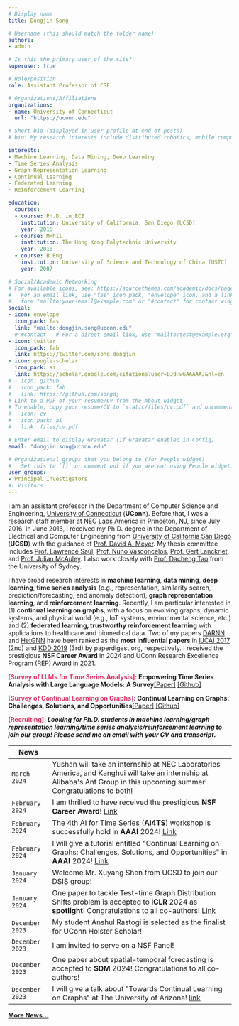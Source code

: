 ```yaml
---
# Display name
title: Dongjin Song

# Username (this should match the folder name)
authors:
- admin

# Is this the primary user of the site?
superuser: true

# Role/position
role: Assistant Professor of CSE

# Organizations/Affiliations
organizations:
- name: University of Connecticut
  url: "https://uconn.edu"

# Short bio (displayed in user profile at end of posts)
# bio: My research interests include distributed robotics, mobile computing and programmable matter.

interests:
- Machine Learning, Data Mining, Deep Learning
- Time Series Analysis
- Graph Representation Learning
- Continual Learning
- Federated Learning
- Reinforcement Learning

education:
  courses:
  - course: Ph.D. in ECE
    institution: University of California, San Diego (UCSD)
    year: 2016
  - course: MPhil
    institution: The Hong Kong Polytechnic University
    year: 2010
  - course: B.Eng
    institution: University of Science and Technology of China (USTC)
    year: 2007

# Social/Academic Networking
# For available icons, see: https://sourcethemes.com/academic/docs/page-builder/#icons
#   For an email link, use "fas" icon pack, "envelope" icon, and a link in the
#   form "mailto:your-email@example.com" or "#contact" for contact widget.
social:
- icon: envelope
  icon_pack: fas
  link: "mailto:dongjin.song@uconn.edu"
  #'#contact'  # For a direct email link, use "mailto:test@example.org".
- icon: twitter
  icon_pack: fab
  link: https://twitter.com/song_dongjin
- icon: google-scholar
  icon_pack: ai
  link: https://scholar.google.com/citations?user=BJdHw6AAAAAJ&hl=en
# - icon: github
#   icon_pack: fab
#   link: https://github.com/songdj
# Link to a PDF of your resume/CV from the About widget.
# To enable, copy your resume/CV to `static/files/cv.pdf` and uncomment the lines below.
# - icon: cv
#   icon_pack: ai
#   link: files/cv.pdf

# Enter email to display Gravatar (if Gravatar enabled in Config)
email: "dongjin.song@uconn.edu"

# Organizational groups that you belong to (for People widget)
#   Set this to `[]` or comment out if you are not using People widget.
user_groups:
- Principal Investigators
#- Visitors
---
```


I am an assistant professor in the Department of Computer Science and Engineering, [University of Connecticut](https://uconn.edu) (**UConn**). Before that, I was a research staff member at [NEC Labs America](http://www.nec-labs.com) in Princeton, NJ, since July 2016. In June 2016, I received my Ph.D. degree in the Department of Electrical and Computer Engineering from [University of California San Diego](https://www.ucsd.edu) (**UCSD**) with the guidance of [Prof. David A. Meyer](https://math.ucsd.edu/people/profiles/david-meyer/). My thesis committee includes [Prof. Lawrence Saul](https://cseweb.ucsd.edu/~saul/), [Prof. Nuno Vasconcelos](http://www.svcl.ucsd.edu/~nuno/), [Prof. Gert Lanckriet](http://eceweb.ucsd.edu/~gert/), and [Prof. Julian McAuley](https://cseweb.ucsd.edu/~jmcauley/). I also work closely with [Prof. Dacheng Tao](https://www.sydney.edu.au/engineering/about/our-people/academic-staff/dacheng-tao.html) from the University of Sydney.

I have broad research interests in **machine learning**, **data mining**, **deep learning**, **time series analysis** (e.g., representation, similarity search, prediction/forecasting, and anomaly detection), **graph representation learning**, and **reinforcement learning**. Recently, I am particular interested in (1) **continual learning on graphs**, with a focus on evolving graphs, dynamic systems, and physical world (e.g., IoT systems, environmental science, etc.) and (2) **federated learning, trustworthy reinforcement learning** with applications to healthcare and biomedical data. Two of my papers [DARNN](https://songdj.github.io/publication/ijcai-17-a/ijcai-17-a.pdf) and [HetGNN](https://songdj.github.io/publication/kdd-19-a/kdd-19-a.pdf) have been ranked as the **most influential papers** in [IJCAI 2017](https://www.paperdigest.org/2023/04/most-influential-ijcai-papers-2023-04/) (2nd) and [KDD 2019](https://www.paperdigest.org/2023/04/most-influential-kdd-papers-2023-04/) (3rd) by paperdigest.org, respectively. I received the prestigious **NSF Career Award** in 2024 and UConn Research Excellence Program (REP) Award in 2021.

**<span style="color:#DE3163"> [Survey of LLMs for Time Series Analysis]: </span>** **Empowering Time Series Analysis with Large Language Models: A Survey**[[Paper]](https://arxiv.org/pdf/2402.03182.pdf) [[Github]](https://github.com/UConn-DSIS/Empowering-Time-Series-Analysis-with-LLM)

**<span style="color:#DE3163"> [Survey of Continual Learning on Graphs]: </span>** **Continual Learning on Graphs: Challenges, Solutions, and Opportunities**[[Paper]](https://arxiv.org/pdf/2402.11565.pdf) [[Github]](https://github.com/UConn-DSIS/Survey-of-Continual-Learning-on-Graphs)

**<span style="color:#DE3163"> [Recruiting]: </span>** ***Looking for Ph.D. students in machine learning/graph representation learning/time series analysis/reinforcement learning to join our group! Please send me an email with your CV and transcript.***

<!-- +

1. ***AI4TS: AI for Time Series Analysis: Theory, Algorithms, and Applications @ IJCAI 2022*** [Link](https://ai4ts.github.io/)


**<span style="color:#DE3163">Call for Participation: </span>**
1. ***AI4TS: AI for Time Series Analysis: Theory, Algorithms, and Applications @ IJCAI 2022*** [Link](https://ai4ts.github.io/)

2. ***8th International Workshop on Mining and Learning from Time Series -- Deep Forecasting: Models, Interpretability, and Applications @ KDD 2022*** [Link](https://kdd-milets.github.io/milets2022/)

+ -->

| News            |                                   |
| --------------------| --------------------------------- |
|`March 2024`| Yushan will take an internship at NEC Laboratories America, and Kanghui will take an internship at Alibaba's Ant Group in this upcoming summer! Congratulations to both! |
|`February 2024`| I am thrilled to have received the prestigious **NSF Career Award**! [Link](https://www.nsf.gov/awardsearch/showAward?AWD_ID=2338878&HistoricalAwards=false)|
|`February 2024`| The 4th AI for Time Series (**AI4TS**) workshop is successfully hold in **AAAI** 2024! [Link](https://ai4ts.github.io/aaai2024) |
|`February 2024`| I will give a tutorial entitled "Continual Learning on Graphs: Challenges, Solutions, and Opportunities" in **AAAI** 2024! [Link](https://queuq.github.io/CGL_AAAI2024/) |
|`January 2024`| Welcome Mr. Xuyang Shen from UCSD to join our DSIS group! |
|`January 2024`| One paper to tackle Test-time Graph Distribution Shifts problem is accepted to **ICLR** 2024 as **spotlight**! Congratulations to all co-authors! [Link](https://openreview.net/forum?id=KbetDM33YG) |
|`December 2023`| My student Anshul Rastogi is selected as the finalist for UConn Holster Scholar!|
|`December 2023`| I am invited to serve on a NSF Panel! |
|`December 2023`| One paper about spatial-temporal forecasting is accepted to **SDM** 2024! Congratulations to all co-authors! |
|`December 2023`| I will give a talk about "Towards Continual Learning on Graphs" at The University of Arizona! [link](https://eller.arizona.edu/events/mis-speakers-series-dongjin-song)|
**[More News...](https://songdj.github.io/news/)**
